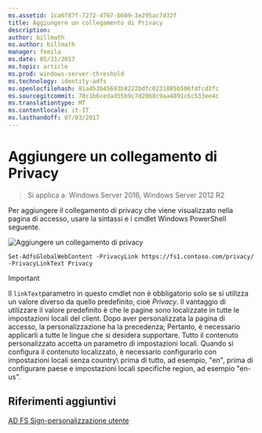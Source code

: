 ```yaml
---
ms.assetid: 1ca6f87f-7272-4767-b609-3e295ac7d32f
title: Aggiungere un collegamento di Privacy
description: 
author: billmath
ms.author: billmath
manager: femila
ms.date: 05/31/2017
ms.topic: article
ms.prod: windows-server-threshold
ms.technology: identity-adfs
ms.openlocfilehash: 81a453b45693b8222bdfc0231885b506fdfcd2fc
ms.sourcegitcommit: 70c1b6cedad55b9c7d2068c9aa4891c6c533ee4c
ms.translationtype: MT
ms.contentlocale: it-IT
ms.lasthandoff: 07/03/2017
---
```

# <a name="add-privacy-link"></a>Aggiungere un collegamento di Privacy 

>Si applica a: Windows Server 2016, Windows Server 2012 R2

Per aggiungere il collegamento di privacy che viene visualizzato nella pagina di accesso, usare la sintassi e i cmdlet Windows PowerShell seguente.  

![Aggiungere un collegamento di privacy](media/AD-FS-user-sign-in-customization/ADFS_Blue_Custom2.png) 
  
 
`Set-AdfsGlobalWebContent -PrivacyLink https://fs1.contoso.com/privacy/ -PrivacyLinkText Privacy`  
 
  
> [!IMPORTANT]  
> Il `linkText`parametro in questo cmdlet non è obbligatorio solo se si utilizza un valore diverso da quello predefinito, cioè *Privacy*. Il vantaggio di utilizzare il valore predefinito è che le pagine sono localizzate in tutte le impostazioni locali del client. Dopo aver personalizzata la pagina di accesso, la personalizzazione ha la precedenza; Pertanto, è necessario applicarli a tutte le lingue che si desidera supportare. Tutto il contenuto personalizzato accetta un parametro di impostazioni locali. Quando si configura il contenuto localizzato, è necessario configurarlo con impostazioni locali senza country\ prima di tutto, ad esempio, "en", prima di configurare paese e impostazioni locali specifiche region\, ad esempio "en\-us".  

## <a name="additional-references"></a>Riferimenti aggiuntivi 
[AD FS Sign-personalizzazione utente](AD-FS-user-sign-in-customization.md)  
